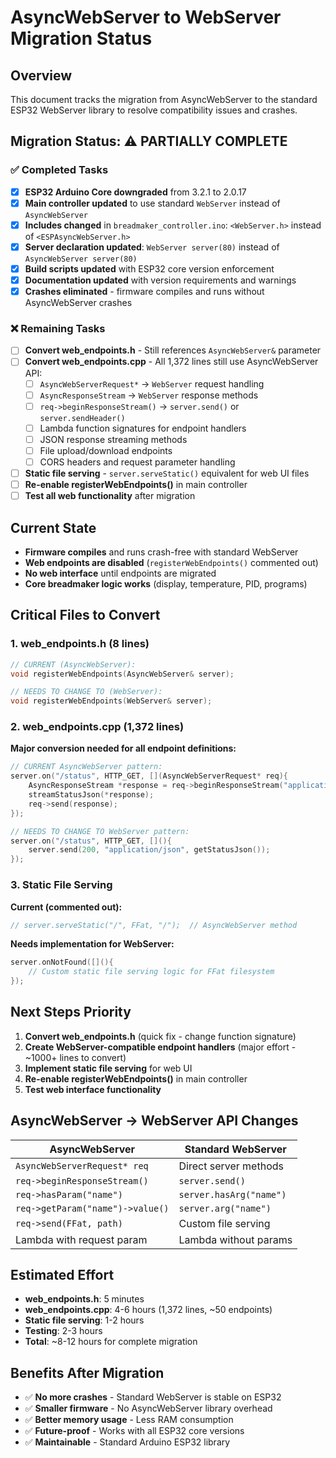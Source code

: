 # AsyncWebServer to WebServer Migration Status

## Overview
This document tracks the migration from AsyncWebServer to the standard ESP32 WebServer library to resolve compatibility issues and crashes.

## Migration Status: ⚠️ PARTIALLY COMPLETE

### ✅ Completed Tasks
- [x] **ESP32 Arduino Core downgraded** from 3.2.1 to 2.0.17
- [x] **Main controller updated** to use standard `WebServer` instead of `AsyncWebServer`
- [x] **Includes changed** in `breadmaker_controller.ino`: `<WebServer.h>` instead of `<ESPAsyncWebServer.h>`
- [x] **Server declaration updated**: `WebServer server(80)` instead of `AsyncWebServer server(80)`
- [x] **Build scripts updated** with ESP32 core version enforcement 
- [x] **Documentation updated** with version requirements and warnings
- [x] **Crashes eliminated** - firmware compiles and runs without AsyncWebServer crashes

### ❌ Remaining Tasks  
- [ ] **Convert web_endpoints.h** - Still references `AsyncWebServer&` parameter
- [ ] **Convert web_endpoints.cpp** - All 1,372 lines still use AsyncWebServer API:
  - [ ] `AsyncWebServerRequest*` → `WebServer` request handling  
  - [ ] `AsyncResponseStream` → `WebServer` response methods
  - [ ] `req->beginResponseStream()` → `server.send()` or `server.sendHeader()`
  - [ ] Lambda function signatures for endpoint handlers
  - [ ] JSON response streaming methods
  - [ ] File upload/download endpoints  
  - [ ] CORS headers and request parameter handling
- [ ] **Static file serving** - `server.serveStatic()` equivalent for web UI files
- [ ] **Re-enable registerWebEndpoints()** in main controller
- [ ] **Test all web functionality** after migration

## Current State
- **Firmware compiles** and runs crash-free with standard WebServer
- **Web endpoints are disabled** (`registerWebEndpoints()` commented out)
- **No web interface** until endpoints are migrated
- **Core breadmaker logic works** (display, temperature, PID, programs)

## Critical Files to Convert

### 1. web_endpoints.h (8 lines)
```cpp
// CURRENT (AsyncWebServer):
void registerWebEndpoints(AsyncWebServer& server);

// NEEDS TO CHANGE TO (WebServer):
void registerWebEndpoints(WebServer& server);
```

### 2. web_endpoints.cpp (1,372 lines)
**Major conversion needed for all endpoint definitions:**

```cpp
// CURRENT AsyncWebServer pattern:
server.on("/status", HTTP_GET, [](AsyncWebServerRequest* req){
    AsyncResponseStream *response = req->beginResponseStream("application/json");
    streamStatusJson(*response);
    req->send(response);
});

// NEEDS TO CHANGE TO WebServer pattern:
server.on("/status", HTTP_GET, [](){
    server.send(200, "application/json", getStatusJson());
});
```

### 3. Static File Serving
**Current (commented out):**
```cpp
// server.serveStatic("/", FFat, "/");  // AsyncWebServer method
```

**Needs implementation for WebServer:**
```cpp
server.onNotFound([](){
    // Custom static file serving logic for FFat filesystem
});
```

## Next Steps Priority

1. **Convert web_endpoints.h** (quick fix - change function signature)
2. **Create WebServer-compatible endpoint handlers** (major effort - ~1000+ lines to convert)
3. **Implement static file serving** for web UI
4. **Re-enable registerWebEndpoints()** in main controller  
5. **Test web interface functionality**

## AsyncWebServer → WebServer API Changes

| AsyncWebServer | Standard WebServer |
|---------------|-------------------|
| `AsyncWebServerRequest* req` | Direct server methods |
| `req->beginResponseStream()` | `server.send()` |
| `req->hasParam("name")` | `server.hasArg("name")` |
| `req->getParam("name")->value()` | `server.arg("name")` |
| `req->send(FFat, path)` | Custom file serving |
| Lambda with request param | Lambda without params |

## Estimated Effort
- **web_endpoints.h**: 5 minutes
- **web_endpoints.cpp**: 4-6 hours (1,372 lines, ~50 endpoints)  
- **Static file serving**: 1-2 hours
- **Testing**: 2-3 hours
- **Total**: ~8-12 hours for complete migration

## Benefits After Migration
- ✅ **No more crashes** - Standard WebServer is stable on ESP32
- ✅ **Smaller firmware** - No AsyncWebServer library overhead  
- ✅ **Better memory usage** - Less RAM consumption
- ✅ **Future-proof** - Works with all ESP32 core versions
- ✅ **Maintainable** - Standard Arduino ESP32 library

